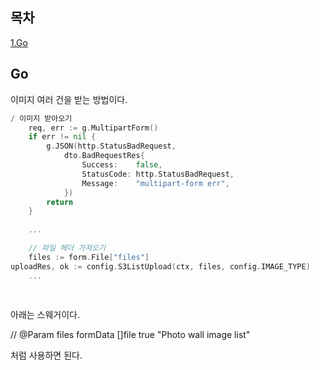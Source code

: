 ## 목차
[1.Go](#go)   

## Go
이미지 여러 건을 받는 방법이다.

```go
/ 이미지 받아오기
	req, err := g.MultipartForm()
	if err != nil {
		g.JSON(http.StatusBadRequest,
			dto.BadRequestRes{
				Success:    false,
				StatusCode: http.StatusBadRequest,
				Message:    "multipart-form err",
			})
		return
	}
	
	...

	// 파일 헤더 가져오기
	files := form.File["files"]
uploadRes, ok := config.S3ListUpload(ctx, files, config.IMAGE_TYPE)
	...
	
	
```

아래는 스웨거이다.

// @Param files formData []file true "Photo wall image list"

처럼 사용하면 된다.